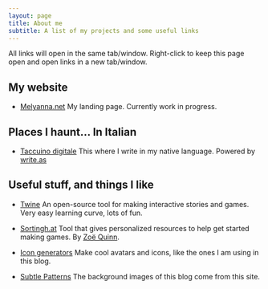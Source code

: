 ```yaml
---
layout: page
title: About me
subtitle: A list of my projects and some useful links
---
```

All links will open in the same tab/window. Right-click to keep this page open and open links in a new tab/window.

## My website

* [Melyanna.net](https://melyanna.net/) 
My landing page. Currently work in progress.

## Places I haunt... In Italian

* [Taccuino digitale](https://taccuinodigitale.net/)
This where I write in my native language. Powered by [write.as](https://write.as/)

## Useful stuff, and things I like

* [Twine](http://twinery.org/)
An open-source tool for making interactive stories and games. Very easy learning curve, lots of fun.

* [Sortingh.at](http://www.sortingh.at/)
Tool that gives personalized resources to help get started making games. By [Zoë Quinn](http://www.unburntwitch.com/).

* [Icon generators](http://www.icongenerators.net/index.html)
Make cool avatars and icons, like the ones I am using in this blog.

* [Subtle Patterns](http://subtlepatterns.com/)
The background images of this blog come from this site.

